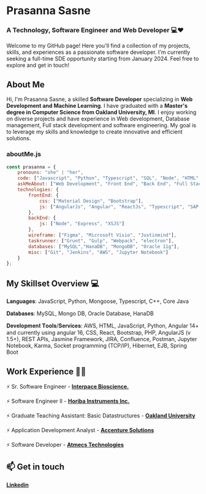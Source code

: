 # Prasanna Sasne

### A Technology, Software Engineer and Web Developer 💻❤️
Welcome to my GitHub page! Here you'll find a collection of my projects, skills, and experiences as a passionate software developer. I'm currently seeking a full-time SDE opportunity starting from January 2024. Feel free to explore and get in touch!

## About Me
Hi, I'm Prasanna Sasne, a skilled **Software Developer** specializing in **Web Development and Machine Learning**. I have graduated with a **Master's degree in Computer Science from Oakland University, MI**. I enjoy working on diverse projects and have experience in Web development, Database management, Full stack development and software engineering. My goal is to leverage my skills and knowledge to create innovative and efficient solutions.

<!--Credits for template: [https://github.com/amadoabaca](https://github.com/mansithanki#mansi-pravin-thanki) -->

### aboutMe.js

```javascript
const prasanna = {
    pronouns: "she" | "her",
    code: ["Javascript", "Python", "Typescript", "SQL", "Node", "HTML", "CSS", "Java"],
    askMeAbout: ["Web Development", "Front End", "Back End", "Full Stack"],
    technologies: {
        frontEnd: {
            css: ["Material Design", "Bootstrap"],
            js: ["AngularJs", "Angular", "ReactJs", "Typescript", "SAP UI5"]
        },
        backEnd: {
            js: ["Node", "Express", "XSJS"]
        },
        wireframe: ["Figma", "Microsoft Visio", "Justinmind"],
        taskrunner: ["Grunt", "Gulp", "Webpack", "electron"],
        databases: ["MySQL","HanaDB", "MongoDB", "Oracle 11g"],
        misc: ["Git", "Jenkins", "AWS", "Jupyter Notebook"]
    }
};
```


<!-- section - skills -->

## My Skillset Overview 💻

𝐋𝐚𝐧𝐠𝐮𝐚𝐠𝐞𝐬: JavaScript, Python, Mongoose, Typescript, C++, Core Java 

𝐃𝐚𝐭𝐚𝐛𝐚𝐬𝐞𝐬: MySQL, Mongo DB, Oracle Database, HanaDB  

𝐃𝐞𝐯𝐞𝐥𝐨𝐩𝐦𝐞𝐧𝐭 𝐓𝐨𝐨𝐥𝐬/𝐒𝐞𝐫𝐯𝐢𝐜𝐞𝐬: AWS, HTML, JavaScript, Python, Angular 14+ and currently using angular 16, CSS, React, Bootstrap, PHP, AngularJS (v 1.5+), REST APIs, Jasmine Framework, JIRA, Confluence, Postman, Jupyter Notebook, Karma, Socket programming (TCP/IP), Hibernet, EJB, Spring Boot 

<!-- section - skills -->

<!-- section - job details -->

## Work Experience 👩‍💼

⚡️ Sr. Software Engineer - [**Interpace Bioscience.**](https://www.interpace.com)

⚡️ Software Engineer II - [**Horiba Instruments Inc.**](https://www.horiba.com/usa/)

⚡️ Graduate Teaching Assistant: Basic Datastructures - [**Oakland University**](https://oakland.edu)

⚡️ Application Development Analyst - [**Accenture Solutions**](https://www.accenture.com/us-en)

⚡️ Software Developer - [**Atmecs Technologies**](https://www.atmecs.com)


## 📫 Get in touch

[**Linkedin**](https://www.linkedin.com/in/prasanna-sasne-935294112/)
<!--
**prasanna-sasne/Prasanna-sasne** is a ✨ _special_ ✨ repository because its `README.md` (this file) appears on your GitHub profile.

Here are some ideas to get you started:

- 🔭 I’m currently working on ...
- 🌱 I’m currently learning ...
- 👯 I’m looking to collaborate on ...
- 🤔 I’m looking for help with ...
- 💬 Ask me about ...
- 📫 How to reach me: ...
- 😄 Pronouns: ...
- ⚡ Fun fact: ...
-->
